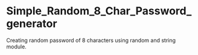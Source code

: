 # Simple_Random_8_Char_Password_generator
Creating random password of 8 characters using random and string module.
